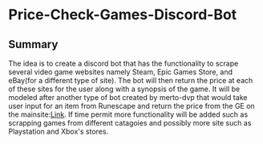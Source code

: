 # Price-Check-Games-Discord-Bot
## Summary
The idea is to create a discord bot that has the functionality to scrape several video game websites namely Steam, Epic Games Store, and eBay(for a different type of site). The bot will then return the price at each of these sites for the user along with a synopsis of the game. It will be modeled after another type of bot created by merto-dvp that would take user input for an item from Runescape and return the price from the GE on the mainsite:[Link](https://github.com/merto-dvp/python-rspricebot). If time permit more functionality will be added such as scrapping games from different catagoies and possibly more site such as Playstation and Xbox's stores.

